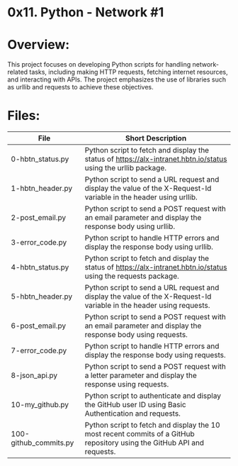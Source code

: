 # 0x11. Python - Network #1

# Overview:

This project focuses on developing Python scripts for handling network-related tasks, including making HTTP requests, fetching internet resources, and interacting with APIs. The project emphasizes the use of libraries such as urllib and requests to achieve these objectives.

# Files:

| File                     | Short Description                                                                                                       |
|--------------------------|-------------------------------------------------------------------------------------------------------------------------|
| 0-hbtn_status.py         | Python script to fetch and display the status of https://alx-intranet.hbtn.io/status using the urllib package.        |
| 1-hbtn_header.py         | Python script to send a URL request and display the value of the X-Request-Id variable in the header using urllib.    |
| 2-post_email.py          | Python script to send a POST request with an email parameter and display the response body using urllib.             |
| 3-error_code.py          | Python script to handle HTTP errors and display the response body using urllib.                                      |
| 4-hbtn_status.py         | Python script to fetch and display the status of https://alx-intranet.hbtn.io/status using the requests package.      |
| 5-hbtn_header.py         | Python script to send a URL request and display the value of the X-Request-Id variable in the header using requests.  |
| 6-post_email.py          | Python script to send a POST request with an email parameter and display the response body using requests.           |
| 7-error_code.py          | Python script to handle HTTP errors and display the response body using requests.                                      |
| 8-json_api.py            | Python script to send a POST request with a letter parameter and display the response using requests.                  |
| 10-my_github.py          | Python script to authenticate and display the GitHub user ID using Basic Authentication and requests.                 |
| 100-github_commits.py    | Python script to fetch and display the 10 most recent commits of a GitHub repository using the GitHub API and requests.|
